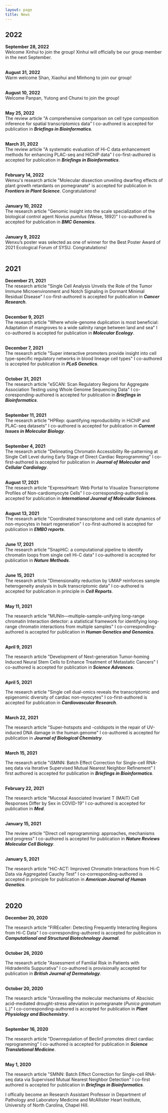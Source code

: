 ```yaml
---
layout: page
title: News
---
```

## 2022
<b>September 28, 2022</b><br/> 
Welcome Xinhui to join the group! Xinhui will officially be our group member in the next September. <br/>
<br/>

<b>August 31, 2022</b><br/> 
Warm welcome Shan, Xiaohui and Minhong to join our group!<br/>
<br/>

<b>August 10, 2022</b><br/> 
Welcome Panpan, Yutong and Chunxi to join the group!<br/>
<br/>

<b>May 25, 2022</b><br/> 
The review article "A comprehensive comparison on cell type composition inference for spatial transcriptomics data" I co-authored is accepted for publication in ***Briefings in Bioinformatics***.<br/>
<br/>

<b>March 31, 2022</b><br/> 
The review article "A systematic evaluation of Hi-C data enhancement methods for enhancing PLAC-seq and HiChIP data" I co-first-authored is accepted for publication in ***Briefings in Bioinformatics***.<br/>
<br/>

<b>February 14, 2022</b><br/> 
Wenxu's research article "Molecular dissection unveiling dwarfing effects of plant growth retardants on pomegranate" is accepted for publication in ***Frontiers in Plant Science***. Congratulations!<br/>
<br/>

<b>January 10, 2022</b><br/> 
The research article "Genomic insight into the scale specialization of the biological control agent *Novius pumilus* (Weise, 1892)" I co-authored is accepted for publication in ***BMC Genomics***.<br/>
<br/>

<b>January 9, 2022</b><br/> 
Wenxu’s poster was selected as one of winner for the Best Poster Award of 2021 Ecological Forum of SYSU. Congratulations!<br/>
<br/>

## 2021
<b>December 21, 2021</b><br/> 
The research article "Single Cell Analysis Unveils the Role of the Tumor Immune Microenvironment and Notch Signaling in Dormant Minimal Residual Disease" I co-first-authored is accepted for publication in ***Cancer Research***.<br/>
<br/>

<b>December 9, 2021</b><br/> 
The research article "Where whole-genome duplication is most beneficial: Adaptation of mangroves to a wide salinity range between land and sea" I co-authored is accepted for publication in ***Molecular Ecology***.<br/>
<br/>

<b>December 7, 2021</b><br/> 
The research article "Super interactive promoters provide insight into cell type-specific regulatory networks in blood lineage cell types" I co-authored is accepted for publication in ***PLoS Genetics***.<br/>
<br/>

<b>October 31, 2021</b><br/> 
The research article "eSCAN: Scan Regulatory Regions for Aggregate Association Testing using Whole Genome Sequencing Data" I co-coresponding-authored is accepted for publication in ***Briefings in Bioinformatics***.<br/>
<br/>

<b>September 11, 2021</b><br/> 
The research article "HPRep: quantifying reproducibility in HiChIP and PLAC-seq datasets" I co-authored is accepted for publication in ***Current Issues in Molecular Biology***.<br/>
<br/>

<b>September 4, 2021</b><br/> 
The research article "Delineating Chromatin Accessibility Re-patterning at Single Cell Level during Early Stage of Direct Cardiac Reprogramming" I co-first-authored is accepted for publication in ***Journal of Molecular and Cellular Cardiology***.<br/>
<br/>

<b>August 17, 2021</b><br/> 
The research article "ExpressHeart: Web Portal to Visualize Transcriptome Profiles of Non-cardiomyocyte Cells" I co-corresponding-authored is accepted for publication in ***International Journal of Molecular Sciences***.<br/>
<br/>

<b>August 13, 2021</b><br/> 
The research article "Coordinated transcriptome and cell state dynamics of non-myocytes in heart regeneration" I co-first-authored is accepted for publication in ***EMBO reports***.<br/>
<br/>

<b>June 17, 2021</b><br/> 
The research article "SnapHiC: a computational pipeline to identify chromatin loops from single cell Hi-C data" I co-authored is accepted for publication in ***Nature Methods***.<br/>
<br/>

<b>June 15, 2021</b><br/> 
The research article "Dimensionality reduction by UMAP reinforces sample heterogeneity analysis in bulk transcriptomic data" I co-authored is accepted for publication in principle in ***Cell Reports***.<br/>
<br/>

<b>May 11, 2021</b><br/> 

The research article "MUNIn—multiple-sample-unifying long-range chromatin Interaction detector: a statistical framework for identifying long-range chromatin interactions from multiple samples" I co-corresponding-authored is accepted for publication in ***Human Genetics and Genomics***.<br/>
<br/>

<b>April 9, 2021</b><br/> 

The research article "Development of Next-generation Tumor-homing Induced Neural Stem Cells to Enhance Treatment of Metastatic Cancers" I co-authored is accepted for publication in ***Science Advances***.<br/>
<br/>

<b>April 5, 2021</b><br/> 

The research article "Single cell dual-omics reveals the transcriptomic and epigenomic diversity of cardiac non-myocytes" I co-first-authored is accepted for publication in ***Cardiovascular Research***.<br/>
<br/>

<b>March 22, 2021</b><br/> 

The research article "Super-hotspots and -coldspots in the repair of UV-induced DNA damage in the human genome" I co-authored is accepted for publication in ***Journal of Biological Chemistry***.<br/>
<br/>

<b>March 15, 2021</b><br/> 

The research article "iSMNN: Batch Effect Correction for Single-cell RNA-seq data via Iterative Supervised Mutual Nearest Neighbor Refinement" I first authored is 
accepted for publication in ***Briefings in Bioinformatics***.<br/>
<br/>

<b>February 22, 2021</b><br/> 

The research article "Mucosal Associated Invariant T (MAIT) Cell Responses Differ by Sex in COVID-19" I co-authored is accepted for publication in ***Med***.<br/>
<br/>

<b>January 15, 2021</b><br/> 

The review article "Direct cell reprogramming: approaches, mechanisms and progress" I co-authored is accepted for publication in ***Nature Reviews Molecular Cell Biology***.<br/>
<br/>

<b>January 5, 2021</b><br/> 

The research article "HiC-ACT: Improved Chromatin Interactions from Hi-C Data via Aggregated Cauchy Test" I co-corresponding-authored is accepted in principle for publication in ***American Journal of Human Genetics***.<br/>
<br/>

## 2020
<b>December 20, 2020</b><br/> 

The research article "FIREcaller: Detecting Frequently Interacting Regions from Hi-C Data" I co-corresponding-authored is accepted for publication in ***Computational and Structural Biotechnology Journal***.<br/>
<br/>

<b>October 26, 2020</b><br/> 

The research article "Assessment of Familial Risk in Patients with Hidradenitis Suppurativa" I co-authored is provisionally accepted for publication in ***British Journal of Dermatology***.<br/>
<br/>

<b>October 20, 2020</b><br/> 

The research article "Unravelling the molecular mechanisms of Abscisic acid-mediated drought-stress alleviation in pomegranate (*Punica granatum* L.)" I co-corresponding-authored is accepted for publication in ***Plant Physiology and Biochemistry***.<br/>
<br/>

<b>September 16, 2020</b><br/> 

The research article "Downregulation of Beclin1 promotes direct cardiac reprogramming" I co-authored is 
accepted for publication in ***Science Translational Medicine***.<br/>
<br/>

<b>May 1, 2020</b><br/> 

The research article "SMNN: Batch Effect Correction for Single-cell RNA-seq data via Supervised Mutual Nearest Neighbor Detection" I co-first authored is 
accepted for publication in ***Briefings in Bioinformatics***.<br/>

I offically become an Research Assistant Professor in Department of Pathology and Laboratory Medicine and 
McAllister Heart Institute, University of North Carolina, Chapel Hill.

<br/>
